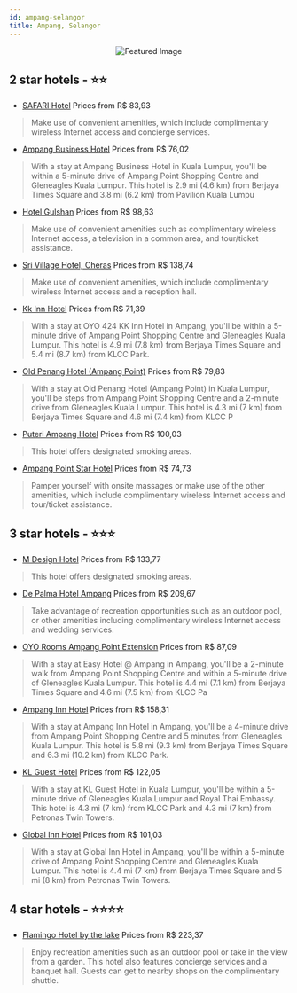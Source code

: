 ```yaml
---
id: ampang-selangor
title: Ampang, Selangor
---
```


<center><img src="https://i.travelapi.com/hotels/7000000/6900000/6895200/6895184/f726dc9e_z.jpg" alt="Featured Image" /></center>


##  2 star hotels - ⭐️⭐️

-    [SAFARI Hotel](https://us.hurb.com/hotels/ampang/safari-hotel-JNP-JP314024?cmp=18055) Prices from R$ 83,93
   > Make use of convenient amenities, which include complimentary wireless Internet access and concierge services.
-    [Ampang Business Hotel](https://us.hurb.com/hotels/ampang/ampang-business-hotel-JNP-JP862141?cmp=18055) Prices from R$ 76,02
   > With a stay at Ampang Business Hotel in Kuala Lumpur, you'll be within a 5-minute drive of Ampang Point Shopping Centre and Gleneagles Kuala Lumpur. This hotel is 2.9 mi (4.6 km) from Berjaya Times Square and 3.8 mi (6.2 km) from Pavilion Kuala Lumpu
-    [Hotel Gulshan](https://us.hurb.com/hotels/ampang/hotel-gulshan-JNP-JP466036?cmp=18055) Prices from R$ 98,63
   > Make use of convenient amenities such as complimentary wireless Internet access, a television in a common area, and tour/ticket assistance.
-    [Sri Village Hotel, Cheras](https://us.hurb.com/hotels/ampang/sri-village-hotel-cheras-JNP-JP00375W?cmp=18055) Prices from R$ 138,74
   > Make use of convenient amenities, which include complimentary wireless Internet access and a reception hall.
-    [Kk Inn Hotel](https://us.hurb.com/hotels/ampang/kk-inn-hotel-JNP-JP726762?cmp=18055) Prices from R$ 71,39
   > With a stay at OYO 424 KK Inn Hotel in Ampang, you'll be within a 5-minute drive of Ampang Point Shopping Centre and Gleneagles Kuala Lumpur. This hotel is 4.9 mi (7.8 km) from Berjaya Times Square and 5.4 mi (8.7 km) from KLCC Park.
-    [Old Penang Hotel (Ampang Point)](https://us.hurb.com/hotels/ampang/old-penang-hotel-ampang-point-JNP-JP564032?cmp=18055) Prices from R$ 79,83
   > With a stay at Old Penang Hotel (Ampang Point) in Kuala Lumpur, you'll be steps from Ampang Point Shopping Centre and a 2-minute drive from Gleneagles Kuala Lumpur. This hotel is 4.3 mi (7 km) from Berjaya Times Square and 4.6 mi (7.4 km) from KLCC P
-    [Puteri Ampang Hotel](https://us.hurb.com/hotels/ampang/puteri-ampang-hotel-JNP-JP399190?cmp=18055) Prices from R$ 100,03
   > This hotel offers designated smoking areas.
-    [Ampang Point Star Hotel](https://us.hurb.com/hotels/ampang/ampang-point-star-hotel-JNP-JP345944?cmp=18055) Prices from R$ 74,73
   > Pamper yourself with onsite massages or make use of the other amenities, which include complimentary wireless Internet access and tour/ticket assistance.

##  3 star hotels - ⭐️⭐️⭐️

-    [M Design Hotel](https://us.hurb.com/hotels/ampang/m-design-hotel-JNP-JP534128?cmp=18055) Prices from R$ 133,77
   > This hotel offers designated smoking areas.
-    [De Palma Hotel Ampang](https://us.hurb.com/hotels/ampang/de-palma-hotel-ampang-JNP-JP263243?cmp=18055) Prices from R$ 209,67
   > Take advantage of recreation opportunities such as an outdoor pool, or other amenities including complimentary wireless Internet access and wedding services.
-    [OYO Rooms Ampang Point Extension](https://us.hurb.com/hotels/ampang/oyo-rooms-ampang-point-extension-JNP-JP425718?cmp=18055) Prices from R$ 87,09
   > With a stay at Easy Hotel @ Ampang in Ampang, you'll be a 2-minute walk from Ampang Point Shopping Centre and within a 5-minute drive of Gleneagles Kuala Lumpur. This hotel is 4.4 mi (7.1 km) from Berjaya Times Square and 4.6 mi (7.5 km) from KLCC Pa
-    [Ampang Inn Hotel](https://us.hurb.com/hotels/ampang/ampang-inn-hotel-JNP-JP661488?cmp=18055) Prices from R$ 158,31
   > With a stay at Ampang Inn Hotel in Ampang, you'll be a 4-minute drive from Ampang Point Shopping Centre and 5 minutes from Gleneagles Kuala Lumpur. This hotel is 5.8 mi (9.3 km) from Berjaya Times Square and 6.3 mi (10.2 km) from KLCC Park.
-    [KL Guest Hotel](https://us.hurb.com/hotels/ampang/kl-guest-hotel-JNP-JP00572S?cmp=18055) Prices from R$ 122,05
   > With a stay at KL Guest Hotel in Kuala Lumpur, you'll be within a 5-minute drive of Gleneagles Kuala Lumpur and Royal Thai Embassy. This hotel is 4.3 mi (7 km) from KLCC Park and 4.3 mi (7 km) from Petronas Twin Towers.
-    [Global Inn Hotel](https://us.hurb.com/hotels/ampang/global-inn-hotel-JNP-JP00595H?cmp=18055) Prices from R$ 101,03
   > With a stay at Global Inn Hotel in Ampang, you'll be within a 5-minute drive of Ampang Point Shopping Centre and Gleneagles Kuala Lumpur. This hotel is 4.4 mi (7 km) from Berjaya Times Square and 5 mi (8 km) from Petronas Twin Towers.

##  4 star hotels - ⭐️⭐️⭐️⭐️

-    [Flamingo Hotel by the lake](https://us.hurb.com/hotels/ampang/flamingo-hotel-by-the-lake-JNP-JP306640?cmp=18055) Prices from R$ 223,37
   > Enjoy recreation amenities such as an outdoor pool or take in the view from a garden. This hotel also features concierge services and a banquet hall. Guests can get to nearby shops on the complimentary shuttle.

